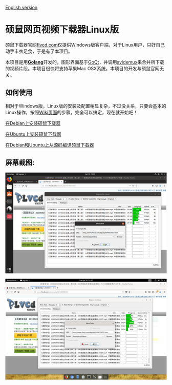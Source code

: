 [English version](https://github.com/dreamrover/bigrats-go/edit/master/README.md)

# 硕鼠网页视频下载器Linux版

硕鼠下载器官网[flvcd.com](http://www.flvcd.com)仅提供Windows版客户端，对于Linux用户，只好自己动手丰衣足食，于是有了本项目。

本项目是用[**Golang**](https://golang.org/)开发的，图形界面基于[GoQt](https://github.com/visualfc/goqt)，并调用[avidemux](http://fixounet.free.fr/avidemux)来合并所下载的视频片段。本项目很快将支持苹果Mac OSX系统。本项目的开发与硕鼠官网无关。

## 如何使用
相对于Windows版，Linux版的安装及配置稍显复杂，不过没关系，只要会基本的Linux操作，按照[Wiki页面](https://github.com/dreamrover/bigrats-go/wiki/%E4%B8%AD%E6%96%87Wiki)的步骤，完全可以搞定，现在就开始吧！

[在Debian上安装硕鼠下载器](https://github.com/dreamrover/bigrats-go/wiki/%E5%9C%A8Debian%E4%B8%8A%E5%AE%89%E8%A3%85%E7%A1%95%E9%BC%A0%E4%B8%8B%E8%BD%BD%E5%99%A8)

[在Ubuntu上安装硕鼠下载器](https://github.com/dreamrover/bigrats-go/wiki/%E5%9C%A8Ubuntu%E4%B8%8A%E5%AE%89%E8%A3%85%E7%A1%95%E9%BC%A0%E4%B8%8B%E8%BD%BD%E5%99%A8)

[在Debian和Ubuntu上从源码编译硕鼠下载器](https://github.com/dreamrover/bigrats-go/wiki/%E5%9C%A8Debian%E5%92%8CUbuntu%E4%B8%8A%E4%BB%8E%E6%BA%90%E7%A0%81%E7%BC%96%E8%AF%91%E7%A1%95%E9%BC%A0%E4%B8%8B%E8%BD%BD%E5%99%A8)

## 屏幕截图:
![image](https://github.com/dreamrover/screenshots/blob/master/bigrats-ubuntu-19.04.png)

![image](https://github.com/dreamrover/screenshots/blob/master/bigrats-debian-buster.png)
